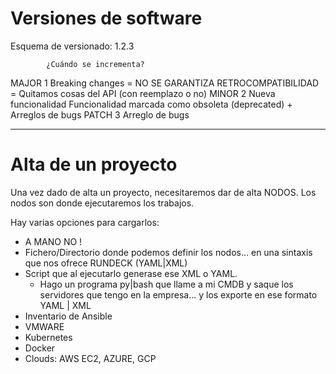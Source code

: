 # Versiones de software

Esquema de versionado: 1.2.3

            ¿Cuándo se incrementa?
MAJOR 1     Breaking changes = NO SE GARANTIZA RETROCOMPATIBILIDAD
                = Quitamos cosas del API (con reemplazo o no)
MINOR 2     Nueva funcionalidad
            Funcionalidad marcada como obsoleta (deprecated)
                + Arreglos de bugs
PATCH 3     Arreglo de bugs

---

# Alta de un proyecto

Una vez dado de alta un proyecto, necesitaremos dar de alta NODOS.
Los nodos son donde ejecutaremos los trabajos.

Hay varias opciones para cargarlos:
- A MANO NO !
- Fichero/Directorio donde podemos definir los nodos... en una sintaxis que nos ofrece RUNDECK (YAML|XML)
- Script que al ejecutarlo generase ese XML o YAML.
    - Hago un programa py|bash que llame a mi CMDB y saque los servidores que tengo en la empresa... y los exporte en ese formato YAML | XML
- Inventario de Ansible
- VMWARE
- Kubernetes
- Docker
- Clouds: AWS EC2, AZURE, GCP